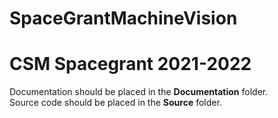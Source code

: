 # SpaceGrantMachineVision
# CSM Spacegrant 2021-2022

Documentation should be placed in the **Documentation** folder.  
Source code should be placed in the **Source** folder.
